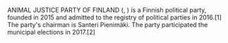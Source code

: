 ANIMAL JUSTICE PARTY OF FINLAND (, ) is a Finnish political party, founded in 2015 and admitted to the registry of political parties in 2016.[1] The party's chairman is Santeri Pienimäki. The party participated the municipal elections in 2017.[2]

